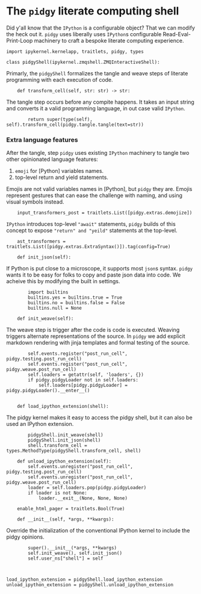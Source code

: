 # The `pidgy` literate computing shell

Did y'all know that the `IPython` is a configurable object? That we can modify the heck out it. `pidgy` uses liberally uses `IPython`s configurable Read-Eval-Print-Loop machinery to craft a bespoke literate computing experience.

    import ipykernel.kernelapp, traitlets, pidgy, types

    class pidgyShell(ipykernel.zmqshell.ZMQInteractiveShell):

Primarly, the `pidgyShell` formalizes the tangle and weave steps of literate programming with each execution of code.

        def transform_cell(self, str: str) -> str:

The tangle step occurs before any compite happens. It takes an input string and converts it a valid programming language, in out case valid `IPython`.

            return super(type(self), self).transform_cell(pidgy.tangle.tangle(text=str))

### Extra language features

After the tangle, step `pidgy` uses existing `IPython` machinery to tangle two other opinionated language features:

1. `emoji` for [Python] variables names.
2. top-level return and yield statements.

Emojis are not valid variables names in [Python], but `pidgy` they are. Emojis represent gestures that can ease the challenge with naming, and using visual symbols instead.

        input_transformers_post = traitlets.List([pidgy.extras.demojize])

`IPython` introduces top-level `"await"` statements, `pidgy` builds of this concept to expose
`"return" and "yeild"` statements at the top-level.

        ast_transformers = traitlets.List([pidgy.extras.ExtraSyntax()]).tag(config=True)

        def init_json(self):

If Python is put close to a microscope, it supports most `json`s syntax. `pidgy` wants it to be easy
for folks to copy and paste json data into code. We acheive this by modifying the built in settings.

            import builtins
            builtins.yes = builtins.true = True
            builtins.no = builtins.false = False
            builtins.null = None

        def init_weave(self):

The weave step is trigger after the code is code is executed. Weaving triggers alternate representations of the source. In `pidgy` we add explicit markdown rendering with jinja templates and formal testing of the source.

            self.events.register("post_run_cell", pidgy.testing.post_run_cell)
            self.events.register("post_run_cell", pidgy.weave.post_run_cell)
            self.loaders = getattr(self, 'loaders', {})
            if pidgy.pidgyLoader not in self.loaders:
                self.loaders[pidgy.pidgyLoader] = pidgy.pidgyLoader().__enter__()


        def load_ipython_extension(shell):

The pidgy kernel makes it easy to access the pidgy shell, but it can also be used an IPython extension.

            pidgyShell.init_weave(shell)
            pidgyShell.init_json(shell)
            shell.transform_cell = types.MethodType(pidgyShell.transform_cell, shell)

        def unload_ipython_extension(self):
            self.events.unregister("post_run_cell", pidgy.testing.post_run_cell)
            self.events.unregister("post_run_cell", pidgy.weave.post_run_cell)
            loader = self.loaders.pop(pidgy.pidgyLoader)
            if loader is not None:
                loader.__exit__(None, None, None)

        enable_html_pager = traitlets.Bool(True)

        def __init__(self, *args, **kwargs):

Override the initialization of the conventional IPython kernel to include the pidgy opinions.

            super().__init__(*args, **kwargs)
            self.init_weave(), self.init_json()
            self.user_ns["shell"] = self



    load_ipython_extension = pidgyShell.load_ipython_extension
    unload_ipython_extension = pidgyShell.unload_ipython_extension
